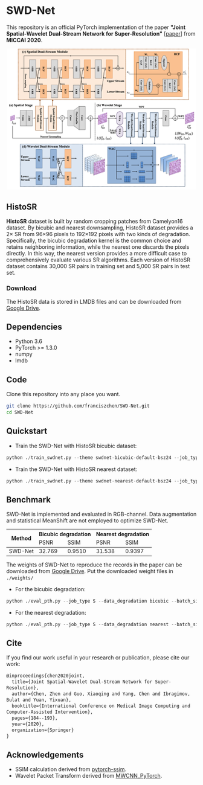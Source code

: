 # SWD-Net

This repository is an official PyTorch implementation of the paper **"Joint Spatial-Wavelet Dual-Stream Network for Super-Resolution"** [[paper](https://www.researchgate.net/publication/346066209_Joint_Spatial-Wavelet_Dual-Stream_Network_for_Super-Resolution)] from **MICCAI 2020**.

<div align=center><img width="500" src=/figs/framework.png></div>

## HistoSR
**HistoSR** dataset is built by random cropping patches from Camelyon16 dataset. By bicubic and nearest downsampling, HistoSR dataset provides a 2× SR from 96×96 pixels to 192×192 pixels with two kinds of degradation. Specifically, the bicubic degradation kernel is the common choice and retains neighboring information, while the nearest one discards the pixels directly. In this way, the nearest version provides a more difficult case to comprehensively evaluate various SR algorithms. Each version of HistoSR dataset contains 30,000 SR pairs in training set and 5,000 SR pairs in test set.

### Download
The HistoSR data is stored in LMDB files and can be downloaded from [Google Drive](https://drive.google.com/drive/folders/1zXF2IYqyJ6oFAXzcC0fZO6O3M-WHKidu?usp=sharing).


## Dependencies
* Python 3.6
* PyTorch >= 1.3.0
* numpy
* lmdb

## Code
Clone this repository into any place you want.
```bash
git clone https://github.com/franciszchen/SWD-Net.git
cd SWD-Net
```

## Quickstart 
* Train the SWD-Net with HistoSR bicubic dataset:
```python
python ./train_swdnet.py --theme swdnet-bicubic-default-bsz24 --job_type S --data_degradation bicubic --batch_size 24
```
* Train the SWD-Net with HistoSR nearest dataset:
```python
python ./train_swdnet.py --theme swdnet-nearest-default-bsz24 --job_type S --data_degradation nearest --batch_size 24
```
## Benchmark
SWD-Net is implemented and evaluated in RGB-channel. Data augmentation and statistical MeanShift are not employed to optimize SWD-Net.

<table class="tg">
<thead>
  <tr>
    <th class="tg-9wq8" rowspan="2">Method</th>
    <th class="tg-9wq8" colspan="2">Bicubic degradation</th>
    <th class="tg-0pky" colspan="2">Nearest degradation</th>
  </tr>
  <tr>
    <td class="tg-c3ow">PSNR</td>
    <td class="tg-c3ow">SSIM</td>
    <td class="tg-c3ow">PSNR</td>
    <td class="tg-c3ow">SSIM</td>
  </tr>
</thead>
<tbody>
  <tr>
    <td class="tg-c3ow">SWD-Net</td>
    <td class="tg-c3ow">32.769</td>
    <td class="tg-c3ow">0.9510</td>
    <td class="tg-c3ow">31.538</td>
    <td class="tg-c3ow">0.9397</td>
  </tr>
</tbody>
</table>

The weights of SWD-Net to reproduce the records in the paper can be downloaded from [Google Drive](https://drive.google.com/drive/folders/1n8vsQfu5YW-o6UAO5GIv7ue9kK_sWIxy?usp=sharing). Put the downloaded weight files in ```./weights/```

* For the bicubic degradation:
```python
python ./eval_pth.py --job_type S --data_degradation bicubic --batch_size 24
```

* For the nearest degradation:
```python
python ./eval_pth.py --job_type S --data_degradation nearest --batch_size 24
```


## Cite
If you find our work useful in your research or publication, please cite our work:
```
@inproceedings{chen2020joint,
  title={Joint Spatial-Wavelet Dual-Stream Network for Super-Resolution},
  author={Chen, Zhen and Guo, Xiaoqing and Yang, Chen and Ibragimov, Bulat and Yuan, Yixuan},
  booktitle={International Conference on Medical Image Computing and Computer-Assisted Intervention},
  pages={184--193},
  year={2020},
  organization={Springer}
}
```

## Acknowledgements
* SSIM calculation derived from [pytorch-ssim](https://github.com/Po-Hsun-Su/pytorch-ssim).
* Wavelet Packet Transform derived from [MWCNN_PyTorch](https://github.com/lpj0/MWCNN_PyTorch).
